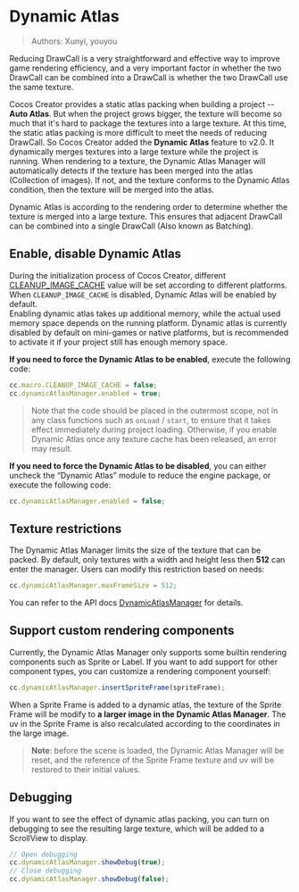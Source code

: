 # Dynamic Atlas

> Authors: Xunyi, youyou

Reducing DrawCall is a very straightforward and effective way to improve game rendering efficiency, and a very important factor in whether the two DrawCall can be combined into a DrawCall is whether the two DrawCall use the same texture.

Cocos Creator provides a static atlas packing when building a project -- **Auto Atlas**. But when the project grows bigger, the texture will become so much that it's hard to package the textures into a large texture. At this time, the static atlas packing is more difficult to meet the needs of reducing DrawCall. So Cocos Creator added the **Dynamic Atlas** feature to v2.0. It dynamically merges textures into a large texture while the project is running. When rendering to a texture, the Dynamic Atlas Manager will automatically detects if the texture has been merged into the atlas (Collection of images). If not, and the texture conforms to the Dynamic Atlas condition, then the texture will be merged into the atlas.

Dynamic Atlas is according to the rendering order to determine whether the texture is merged into a large texture. This ensures that adjacent DrawCall can be combined into a single DrawCall (Also known as Batching).

## Enable, disable Dynamic Atlas

During the initialization process of Cocos Creator, different [CLEANUP_IMAGE_CACHE](%__APIDOC__%/en/classes/macro.html#cleanupimagecache) value will be set according to different platforms. When `CLEANUP_IMAGE_CACHE` is disabled, Dynamic Atlas will be enabled by default.<br>
Enabling dynamic atlas takes up additional memory, while the actual used memory space depends on the running platform. Dynamic atlas is currently disabled by default on mini-games or native platforms, but is recommended to activate it if your project still has enough memory space.

**If you need to force the Dynamic Atlas to be enabled**, execute the following code:

```js
cc.macro.CLEANUP_IMAGE_CACHE = false;
cc.dynamicAtlasManager.enabled = true;
```

> Note that the code should be placed in the outermost scope, not in any class functions such as `onLoad` / `start`, to ensure that it takes effect immediately during project loading. Otherwise, if you enable Dynamic Atlas once any texture cache has been released, an error may result.

**If you need to force the Dynamic Atlas to be disabled**, you can either uncheck the “Dynamic Atlas” module to reduce the engine package, or execute the following code:

```js
cc.dynamicAtlasManager.enabled = false;
```

## Texture restrictions

The Dynamic Atlas Manager limits the size of the texture that can be packed. By default, only textures with a width and height less then **512** can enter the manager. Users can modify this restriction based on needs:

```js
cc.dynamicAtlasManager.maxFrameSize = 512;
```

You can refer to the API docs [DynamicAtlasManager](%__APIDOC__%/en/classes/DynamicAtlasManager.html) for details.

## Support custom rendering components

Currently, the Dynamic Atlas Manager only supports some builtin rendering components such as Sprite or Label. If you want to add support for other component types, you can customize a rendering component yourself:

```js
cc.dynamicAtlasManager.insertSpriteFrame(spriteFrame);
```

When a Sprite Frame is added to a dynamic atlas, the texture of the Sprite Frame will be modify to **a larger image in the Dynamic Atlas Manager**. The uv in the Sprite Frame is also recalculated according to the coordinates in the large image.

> **Note**: before the scene is loaded, the Dynamic Atlas Manager will be reset, and the reference of the Sprite Frame texture and uv will be restored to their initial values.

## Debugging

If you want to see the effect of dynamic atlas packing, you can turn on debugging to see the resulting large texture, which will be added to a ScrollView to display.

```javascript
// Open debugging
cc.dynamicAtlasManager.showDebug(true);
// Close debugging
cc.dynamicAtlasManager.showDebug(false);
```
